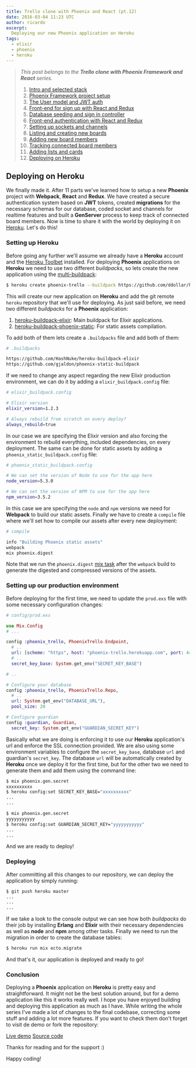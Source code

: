 ```yaml
---
title: Trello clone with Phoenix and React (pt.12)
date: 2016-03-04 11:23 UTC
author: ricardo
excerpt:
  Deploying our new Phoenix application on Heroku
tags:
  - elixir
  - phoenix
  - heroku
---
```

> _This post belongs to the **Trello clone with Phoenix Framework and React** series._
>
> 1. [Intro and selected stack](/trello-clone-with-phoenix-and-react-pt-1)
> 2. [Phoenix Framework project setup](/trello-clone-with-phoenix-and-react-pt-2)
> 3. [The User model and JWT auth](/trello-clone-with-phoenix-and-react-pt-3)
> 4. [Front-end for sign up with React and Redux](/trello-clone-with-phoenix-and-react-pt-4)
> 5. [Database seeding and sign in controller](/trello-clone-with-phoenix-and-react-pt-5)
> 6. [Front-end authentication with React and Redux](/trello-clone-with-phoenix-and-react-pt-6)
> 7. [Setting up sockets and channels](/trello-clone-with-phoenix-and-react-pt-7)
> 8. [Listing and creating new boards](/trello-clone-with-phoenix-and-react-pt-8)
> 9. [Adding new board members](/trello-clone-with-phoenix-and-react-pt-9)
> 10. [Tracking connected board members](/trello-clone-with-phoenix-and-react-pt-10)
> 11. [Adding lists and cards](/trello-clone-with-phoenix-and-react-pt-11)
> 12. [Deploying on Heroku](/trello-clone-with-phoenix-and-react-pt-12)

## Deploying on Heroku
We finally made it. After 11 parts we've learned how to setup a new **Phoenix** project
with **Webpack**, **React** and **Redux**. We have created a secure authentication
system based on **JWT** tokens, created **migrations** for the necessary schemas for our database,
coded socket and channels for realtime features and built a **GenServer** process
to keep track of connected board members. Now is time to share it with the world
by deploying it on [Heroku][0769fa21]. Let's do this!


### Setting up Heroku
Before going any further we'll assume we already have a **Heroku** account and the [Heroku Toolbet][e8d014bc]
installed. For deploying **Phoenix** applications on **Heroku** we need to use
two different *buildpacks*, so lets create the new application using the [multi-buildpack][e10c1a07]:

```bash
$ heroku create phoenix-trello --buildpack https://github.com/ddollar/heroku-buildpack-multi
```

This will create our new application on **Heroku** and add the git remote `heroku`
repository that we'll use for deploying. As just said before, we need two different
*buildpacks* for a **Phoenix** application:

1. [heroku-buildpack-elixir][025adb47]: Main buildpack for Elixir applications.
2. [heroku-buildpack-phoenix-static][a4eaf2c3]: For static assets compilation.

To add both of them lets create a `.buildpacks` file and add both of them:

```bash
# .buildpacks

https://github.com/HashNuke/heroku-buildpack-elixir
https://github.com/gjaldon/phoenix-static-buildpack
```

If we need to change any aspect regarding the new Elixir production environment, we
can do it by adding a `elixir_buildpack.config` file:

```bash
# elixir_buildpack.config

# Elixir version
elixir_version=1.2.3

# Always rebuild from scratch on every deploy?
always_rebuild=true
```

In our case we are specifying the Elixir version and also forcing the environment to
rebuild everything, included dependencies, on every deployment. The same can be done
for static assets by adding a `phoenix_static_buildpack.config` file:

```bash
# phoenix_static_buildpack.config

# We can set the version of Node to use for the app here
node_version=5.3.0

# We can set the version of NPM to use for the app here
npm_version=3.5.2
```

In this case we are specifying the `node` and `npm` versions we need for **Webpack**
to build our static assets. Finally we have to create a `compile` file where
we'll set how to compile our assets after every new deployment:

```bash
# compile

info "Building Phoenix static assets"
webpack
mix phoenix.digest
```

Note that we run the `phoenix.digest` [mix task][474a1dd3] after the `webpack` build
to generate the digested and compressed versions of the assets.

### Setting up our production environment
Before deploying for the first time, we need to update the `prod.exs` file with
some necessary configuration changes:

```elixir
# config/prod.exs

use Mix.Config
# ...

config :phoenix_trello, PhoenixTrello.Endpoint,
  # ..
  url: [scheme: "https", host: "phoenix-trello.herokuapp.com", port: 443],
  # ..
  secret_key_base: System.get_env("SECRET_KEY_BASE")

# ..

# Configure your database
config :phoenix_trello, PhoenixTrello.Repo,
  # ..
  url: System.get_env("DATABASE_URL"),
  pool_size: 20

# Configure guardian
config :guardian, Guardian,
  secret_key: System.get_env("GUARDIAN_SECRET_KEY")
```

Basically what we are doing is enforcing it to use our **Heroku** application's url and
enforce the SSL connection provided. We are also using some environment variables
to configure the `secret_key_base`, database `url` and guardian's `secret_key`.
The database `url` will be automatically created by **Heroku** once we deploy it
for the first time, but for the other two we need to generate them and add them using
the command line:

```bash
$ mix phoenix.gen.secret
xxxxxxxxxx
$ heroku config:set SECRET_KEY_BASE="xxxxxxxxxx"
...
...

$ mix phoenix.gen.secret
yyyyyyyyyyy
$ heroku config:set GUARDIAN_SECRET_KEY="yyyyyyyyyyy"
...
...
```

And we are ready to deploy!


### Deploying
After committing all this changes to our repository, we can deploy the application by
simply running:

```bash
$ git push heroku master
...
...
...
```

If we take a look to the console output we can see how both *buildpacks* do their
job by installing **Erlang** and **Elixir** with their necessary dependencies
as well as **node** and **npm** among other tasks. Finally we need to run the
migration in order to create the database tables:

```bash
$ heroku run mix ecto.migrate
```

And that's it, our application is deployed and ready to go!

### Conclusion

Deploying a **Phoenix** application on **Heroku** is pretty easy and straightforward.
It might not be the best solution around, but for a demo application like this
it works really well. I hope you have enjoyed building and deploying this application
as much as I have. While writing the whole series I've made a lot of changes to
the final codebase, correcting some stuff and adding a lot more features. If you want
to check them don't forget to visit de demo or fork the repository:

<div class="btn-wrapper">
  <a href="https://phoenix-trello.herokuapp.com/" target="_blank" class="btn"><i class="fa fa-cloud"></i> Live demo</a>
  <a href="https://github.com/bigardone/phoenix-trello" target="_blank" class="btn"><i class="fa fa-github"></i> Source code</a>
</div>

Thanks for reading and for the support :)

Happy coding!



  [0769fa21]: https://www.heroku.com/ "Heroku"
  [e8d014bc]: https://toolbelt.heroku.com/ "Heroku toolbelt"
  [e10c1a07]: https://github.com/ddollar/heroku-buildpack-multi "Heroku buildpack multi"
  [025adb47]: https://github.com/HashNuke/heroku-buildpack-elixir "Heroku Buildpack for Elixir"
  [a4eaf2c3]: https://github.com/gjaldon/heroku-buildpack-phoenix-static "Phoenix Static Buildpack"
  [474a1dd3]: https://hexdocs.pm/phoenix/Mix.Tasks.Phoenix.Digest.html "Mix.Tasks.Phoenix.Digest"
